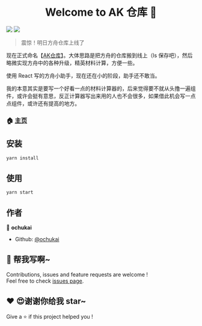 <h1 align="center">Welcome to AK 仓库 👋</h1>
<p>
  <img src="https://img.shields.io/badge/version-0.9.0-blue.svg?cacheSeconds=2592000" />
  <img src="https://img.shields.io/badge/version-0.9.0-red.svg?cacheSeconds=2592000" />
</p>

> 震惊！明日方舟仓库上线了

现在正式命名【[AK仓库](https://ochukai.github.io/Arknights-Store)】。大体思路是把方舟的仓库搬到线上（ls 保存吧），然后略微实现方舟中的各种升级，精英材料计算，方便一些。

使用 React 写的方舟小助手，现在还在小的阶段，助手还不敢当。

我的本意其实是要写一个好看一点的材料计算器的，后来觉得要不就从头撸一遍组件，或许会挺有意思，反正计算器写出来用的人也不会很多，如果借此机会写一点点组件，或许还有提高的地方。


### 🏠 [主页](https://ochukai.github.io/Arknights-Store)

## 安装

```sh
yarn install
```

## 使用

```sh
yarn start
```


## 作者

👤 **ochukai**

* Github: [@ochukai](https://github.com/ochukai)

## 🤝 帮我写啊~

Contributions, issues and feature requests are welcome !<br />Feel free to check [issues page](https://github.com/ochukai/ak/issues).

## ♥ 😍谢谢你给我 star~

Give a ⭐️ if this project helped you !
